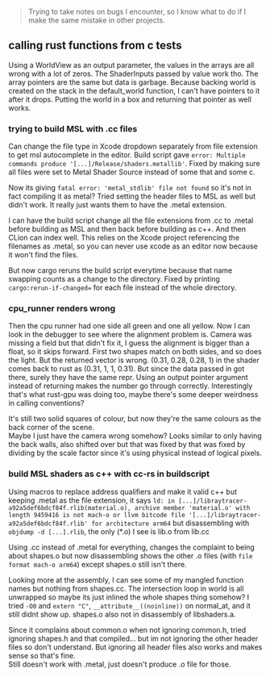 > Trying to take notes on bugs I encounter, so I know what to do if I make the same mistake in other projects.

## calling rust functions from c tests

Using a WorldView as an output parameter, the values in the arrays are all wrong with a lot of zeros. 
The ShaderInputs passed by value work tho. The array pointers are the same but data is garbage. 
Because backing world is created on the stack in the default_world function, I can't have pointers to it after it drops. 
Putting the world in a box and returning that pointer as well works. 

### trying to build MSL with .cc files

Can change the file type in Xcode dropdown separately from file extension to get msl autocomplete in the editor. 
Build script gave `error: Multiple commands produce '[...]/Release/shaders.metallib'`.
Fixed by making sure all files were set to Metal Shader Source instead of some that and some c.

Now its giving `fatal error: 'metal_stdlib' file not found` so it's not in fact compiling it as metal? 
Tried setting the header files to MSL as well but didn't work. 
It really just wants them to have the .metal extension. 

I can have the build script change all the file extensions from .cc to .metal before building as MSL 
and then back before building as c++. And then CLion can index well. This relies on the Xcode project 
referencing the filenames as .metal, so you can never use xcode as an editor now because it won't find the files. 

But now cargo reruns the build script everytime because that name swapping counts as a change to the directory. 
Fixed by printing `cargo:rerun-if-changed=` for each file instead of the whole directory. 

### cpu_runner renders wrong

Then the cpu runner had one side all green and one all yellow.
Now I can look in the debugger to see where the alignment problem is.
Camera was missing a field but that didn't fix it, I guess the alignment is bigger than a float, so it skips forward.
First two shapes match on both sides, and so does the light. But the returned vector is wrong.
(0.31, 0.28, 0.28, 1) in the shader comes back to rust as (0.31, 1, 1, 0.31).
But since the data passed in got there, surely they have the same repr.
Using an output pointer argument instead of returning makes the number go through correctly.
Interestingly that's what rust-gpu was doing too, maybe there's some deeper weirdness in calling conventions?

It's still two solid squares of colour, but now they're the same colours as the back corner of the scene.  
Maybe I just have the camera wrong somehow? Looks similar to only having the back walls, 
also shifted over but that was fixed by that was fixed by dividing by the scale factor since it's 
using physical instead of logical pixels. 

### build MSL shaders as c++ with cc-rs in buildscript

Using macros to replace address qualifiers and make it valid c++ but keeping .metal as the file extension, 
it says `ld: in [...]/libraytracer-a92a5def6bdcf84f.rlib(material.o), archive member 'material.o' with length 9459416 is not mach-o or llvm bitcode file '[...]/libraytracer-a92a5def6bdcf84f.rlib' for architecture arm64`
but disassembling with `objdump -d [...].rlib`, the only (*.o) I see is lib.o from lib.cc

Using .cc instead of .metal for everything, changes the complaint to being about shapes.o 
but now disassembling shows the other .o files (with `file format mach-o arm64`) except shapes.o still isn't there. 

Looking more at the assembly, I can see some of my mangled function names but nothing from shapes.cc. 
The intersection loop in world is all unwrapped so maybe its just inlined the whole shapes thing somehow? 
I tried `-O0` and `extern "C"`, `__attribute__((noinline))` on normal_at, and it still didnt show up.
shapes.o also not in disassembly of libshaders.a. 

Since it complains about common.o when not ignoring common.h,
tried ignoring shapes.h and that compiled... but im not ignoring the other header files so don't understand. 
But ignoring all header files also works and makes sense so that's fine.  
Still doesn't work with .metal, just doesn't produce .o file for those. 
